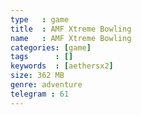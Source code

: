 ```yaml
---
type   : game
title  : AMF Xtreme Bowling
name   : AMF Xtreme Bowling
categories: [game]
tags      : []
keywords  : [aethersx2]
size: 362 MB
genre: adventure
telegram : 61
---
```


